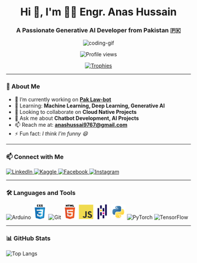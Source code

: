 <h1 align="center">Hi 👋, I'm 👨‍💻 Engr. Anas Hussain</h1>
<h3 align="center">A Passionate Generative AI Developer from Pakistan 🇵🇰</h3>

<div align="center">
  <img src="https://media.giphy.com/media/qgQUggAC3Pfv687qPC/giphy.gif" width="400" alt="coding-gif"/>
</div>

<p align="center">
  <img src="https://komarev.com/ghpvc/?username=mranas12345&label=Profile%20views&color=0e75b6&style=flat" alt="Profile views" />
</p>

<p align="center">
  <a href="https://github.com/ryo-ma/github-profile-trophy">
    <img src="https://github-profile-trophy.vercel.app/?username=mranas12345&theme=tokyonight" alt="Trophies" />
  </a>
</p>

---

### 🚀 About Me

- 🔭 I’m currently working on [**Pak Law-bot**](https://cdn.botpress.cloud/webchat/v2.2/shareable.html?configUrl=https://files.bpcontent.cloud/2025/02/23/17/20250223170619-WYE9S38P.json)
- 🌱 Learning: **Machine Learning, Deep Learning, Generative AI**
- 🤝 Looking to collaborate on **Cloud Native Projects**
- 💬 Ask me about **Chatbot Development, AI Projects**
- 📫 Reach me at: **anashussai9767@gmail.com**
- ⚡ Fun fact: *I think I’m funny 😄*

---

### 📫 Connect with Me

<p align="left">
  <a href="https://linkedin.com/in/muhammad anas hussain" target="_blank">
    <img src="https://img.shields.io/badge/LinkedIn-blue?style=flat&logo=linkedin" alt="LinkedIn" />
  </a>
  <a href="https://kaggle.com/mr. anas hussain" target="_blank">
    <img src="https://img.shields.io/badge/Kaggle-20BEFF?style=flat&logo=kaggle&logoColor=white" alt="Kaggle" />
  </a>
  <a href="https://fb.com/mr-anas hussain" target="_blank">
    <img src="https://img.shields.io/badge/Facebook-1877F2?style=flat&logo=facebook&logoColor=white" alt="Facebook" />
  </a>
  <a href="https://instagram.com/mr-anas hussain" target="_blank">
    <img src="https://img.shields.io/badge/Instagram-E4405F?style=flat&logo=instagram&logoColor=white" alt="Instagram" />
  </a>
</p>

---

### 🛠️ Languages and Tools

<p align="left">
  <img src="https://cdn.worldvectorlogo.com/logos/arduino-1.svg" alt="Arduino" width="40" />
  <img src="https://raw.githubusercontent.com/devicons/devicon/master/icons/css3/css3-original-wordmark.svg" alt="CSS3" width="40" />
  <img src="https://www.vectorlogo.zone/logos/git-scm/git-scm-icon.svg" alt="Git" width="40" />
  <img src="https://raw.githubusercontent.com/devicons/devicon/master/icons/html5/html5-original-wordmark.svg" alt="HTML5" width="40" />
  <img src="https://raw.githubusercontent.com/devicons/devicon/master/icons/javascript/javascript-original.svg" alt="JavaScript" width="40" />
  <img src="https://raw.githubusercontent.com/devicons/devicon/2ae2a900d2f041da66e950e4d48052658d850630/icons/pandas/pandas-original.svg" alt="Pandas" width="40" />
  <img src="https://raw.githubusercontent.com/devicons/devicon/master/icons/python/python-original.svg" alt="Python" width="40" />
  <img src="https://www.vectorlogo.zone/logos/pytorch/pytorch-icon.svg" alt="PyTorch" width="40" />
  <img src="https://www.vectorlogo.zone/logos/tensorflow/tensorflow-icon.svg" alt="TensorFlow" width="40" />
</p>

---

### 📊 GitHub Stats

<p align="left">
  <img src="https://github-readme-stats.vercel.app/api/top-langs?username=mranas12345&show_icons=true&locale=en&layout=compact" alt="Top Langs" />
</p>
